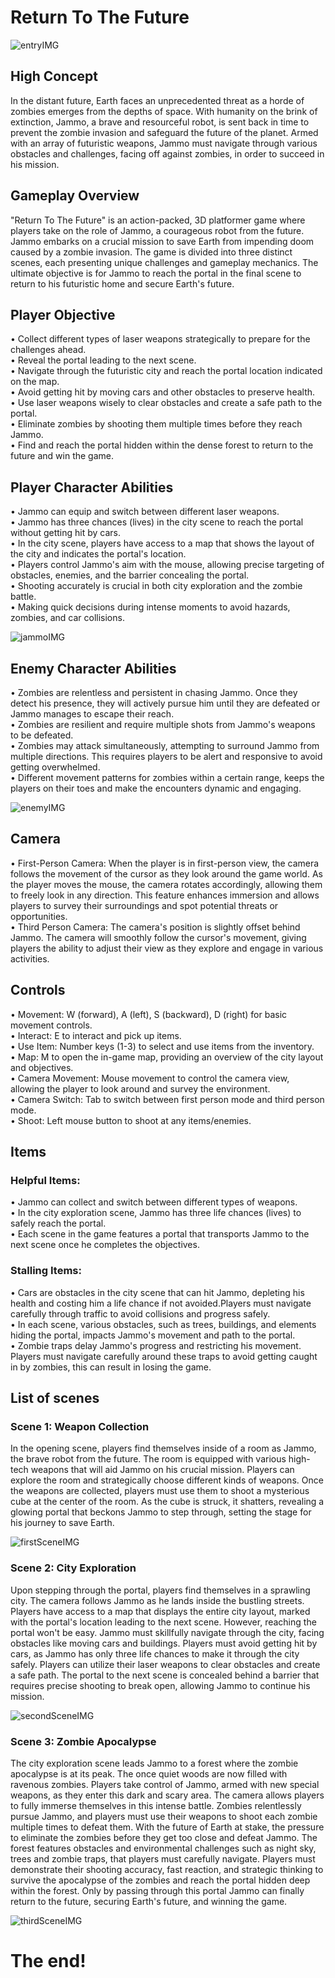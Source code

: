 # Return To The Future

![entryIMG](https://github.com/litalporat/ReturnToTheFuture/blob/main/Assets/ReadMePics/entry.png)

## High Concept
In the distant future, Earth faces an unprecedented threat as a horde of zombies emerges from the depths of space. With humanity on the brink of extinction, Jammo, a brave and resourceful robot, is sent back in time to prevent the zombie invasion and safeguard the future of the planet. Armed with an array of futuristic weapons, Jammo must navigate through various obstacles and challenges, facing off against zombies, in order to succeed in his mission.

## Gameplay Overview
"Return To The Future" is an action-packed, 3D platformer game where players take on the role of Jammo, a courageous robot from the future. Jammo embarks on a crucial mission to save Earth from impending doom caused by a zombie invasion. The game is divided into three distinct scenes, each presenting unique challenges and gameplay mechanics. The ultimate objective is for Jammo to reach the portal in the final scene to return to his futuristic home and secure Earth's future.

## Player Objective
•	Collect different types of laser weapons strategically to prepare for the challenges ahead. <br>
•	Reveal the portal leading to the next scene.<br>
•	Navigate through the futuristic city and reach the portal location indicated on the map.<br>
•	Avoid getting hit by moving cars and other obstacles to preserve health.<br>
•	Use laser weapons wisely to clear obstacles and create a safe path to the portal.<br>
•	Eliminate zombies by shooting them multiple times before they reach Jammo.<br>
•	Find and reach the portal hidden within the dense forest to return to the future and win the game.

## Player Character Abilities
•	Jammo can equip and switch between different laser weapons.<br>
•	Jammo has three chances (lives) in the city scene to reach the portal without getting hit by cars.<br>
•	In the city scene, players have access to a map that shows the layout of the city and indicates the portal's location.<br>
•	Players control Jammo's aim with the mouse, allowing precise targeting of obstacles, enemies, and the barrier concealing the portal.<br>
•	Shooting accurately is crucial in both city exploration and the zombie battle.<br>
•	Making quick decisions during intense moments to avoid hazards, zombies, and car collisions.

![jammoIMG](https://github.com/litalporat/ReturnToTheFuture/blob/main/Assets/ReadMePics/Jammo.png)

## Enemy Character Abilities
•	Zombies are relentless and persistent in chasing Jammo. Once they detect his presence, they will actively pursue him until they are defeated or Jammo manages to escape their reach.<br>
•	Zombies are resilient and require multiple shots from Jammo's weapons to be defeated.<br>
•	Zombies may attack simultaneously, attempting to surround Jammo from multiple directions. This requires players to be alert and responsive to avoid getting overwhelmed.<br>
•	Different movement patterns for zombies within a certain range, keeps the players on their toes and make the encounters dynamic and engaging.

![enemyIMG](https://github.com/litalporat/ReturnToTheFuture/blob/main/Assets/ReadMePics/Enemypng.png)

## Camera
•	First-Person Camera: When the player is in first-person view, the camera follows the movement of the cursor as they look around the game world. As the player moves the mouse, the camera rotates accordingly, allowing them to freely look in any direction. This feature enhances immersion and allows players to survey their surroundings and spot potential threats or opportunities.<br>
•	Third Person Camera: The camera's position is slightly offset behind Jammo. The camera will smoothly follow the cursor's movement, giving players the ability to adjust their view as they explore and engage in various activities.

## Controls
•	Movement: W (forward), A (left), S (backward), D (right) for basic movement controls.<br>
•	Interact: E to interact and pick up items.<br>
•	Use Item: Number keys (1-3) to select and use items from the inventory.<br>
•	Map: M to open the in-game map, providing an overview of the city layout and objectives.<br>
•	Camera Movement: Mouse movement to control the camera view, allowing the player to look around and survey the environment.<br>
•	Camera Switch: Tab to switch between first person mode and third person mode.<br>
•	Shoot: Left mouse button to shoot at any items/enemies.

## Items
### Helpful Items:
•	Jammo can collect and switch between different types of weapons.<br>
•	In the city exploration scene, Jammo has three life chances (lives) to safely reach the portal.<br>
•	Each scene in the game features a portal that transports Jammo to the next scene once he completes the objectives.<br>

### Stalling Items:
•	Cars are obstacles in the city scene that can hit Jammo, depleting his health and costing him a life chance if not avoided.Players must navigate carefully through traffic to avoid collisions and progress safely.<br>
•	In each scene, various obstacles, such as trees, buildings, and elements hiding the portal, impacts Jammo's movement and path to the portal.<br>
•	Zombie traps delay Jammo's progress and restricting his movement. Players must navigate carefully around these traps to avoid getting caught in by zombies, this can result in losing the game.

## List of scenes
### Scene 1: Weapon Collection
In the opening scene, players find themselves inside of a room as Jammo, the brave robot from the future. The room is equipped with various high-tech weapons that will aid Jammo on his crucial mission. Players can explore the room and strategically choose different kinds of weapons. Once the weapons are collected, players must use them to shoot a mysterious cube at the center of the room. As the cube is struck, it shatters, revealing a glowing portal that beckons Jammo to step through, setting the stage for his journey to save Earth.

![firstSceneIMG](https://github.com/litalporat/ReturnToTheFuture/blob/main/Assets/ReadMePics/firstScene.png)

### Scene 2: City Exploration
Upon stepping through the portal, players find themselves in a sprawling city. The camera follows Jammo as he lands inside the bustling streets. Players have access to a map that displays the entire city layout, marked with the portal's location leading to the next scene. However, reaching the portal won't be easy. Jammo must skillfully navigate through the city, facing obstacles like moving cars and buildings. Players must avoid getting hit by cars, as Jammo has only three life chances to make it through the city safely. Players can utilize their laser weapons to clear obstacles and create a safe path. The portal to the next scene is concealed behind a barrier that requires precise shooting to break open, allowing Jammo to continue his mission.

![secondSceneIMG](https://github.com/litalporat/ReturnToTheFuture/blob/main/Assets/ReadMePics/secondScene.png)

### Scene 3: Zombie Apocalypse
The city exploration scene leads Jammo to a forest where the zombie apocalypse is at its peak. The once quiet woods are now filled with ravenous zombies. Players take control of Jammo, armed with new special weapons, as they enter this dark and scary area. The camera allows players to fully immerse themselves in this intense battle. Zombies relentlessly pursue Jammo, and players must use their weapons to shoot each zombie multiple times to defeat them. With the future of Earth at stake, the pressure to eliminate the zombies before they get too close and defeat Jammo. The forest features obstacles and environmental challenges such as night sky, trees and zombie traps, that players must carefully navigate. Players must demonstrate their shooting accuracy, fast reaction, and strategic thinking to survive the apocalypse of the zombies and reach the portal hidden deep within the forest. Only by passing through this portal Jammo can finally return to the future, securing Earth's future, and winning the game.

![thirdSceneIMG](https://github.com/litalporat/ReturnToTheFuture/blob/main/Assets/ReadMePics/thirdScene.png)

# The end!

